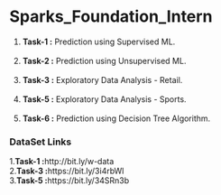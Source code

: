 <h1>Sparks_Foundation_Intern</h1>

<ol>
<li><b>Task-1 :</b> Prediction using Supervised ML.</li>
<br>
<li><b>Task-2 :</b> Prediction using Unsupervised ML.</li>
<br>
<li><b>Task-3 :</b> Exploratory Data Analysis - Retail.</li>
<br>
<li><b>Task-5 :</b> Exploratory Data Analysis - Sports.</li>
<br>
<li><b>Task-6 :</b> Prediction using Decision Tree Algorithm.</li>
</ol>



<h3> DataSet Links </h3>
  1.<b>Task-1 :</b>http://bit.ly/w-data<br>
  2.<b>Task-3 :</b>https://bit.ly/3i4rbWl<br>
  3.<b>Task-5 :</b>https://bit.ly/34SRn3b
